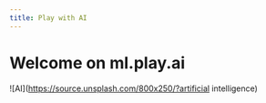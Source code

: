 ```yaml
---
title: Play with AI
---
```

# Welcome on ml.play.ai

![AI](https://source.unsplash.com/800x250/?artificial intelligence)
